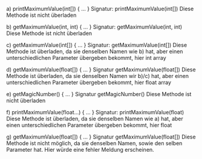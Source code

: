 a) printMaximumValue(int[]) { … }
Signatur: printMaximumValue(int[])
Diese Methode ist nicht überladen

b) getMaximumValue(int, int) { … }
Signatur: getMaximumValue(int, int)
Diese Methode ist nicht überladen

c) getMaximumValue(int[]) { … }
Signatur: getMaximumValue(int[])
Diese Methode ist überladen, da sie denselben Namen wie b) hat,
aber einen unterschiedlichen Parameter übergeben bekommt, hier int array

d) getMaximumValue(float[]) { … }
Signatur getMaximumValue(float[])
Diese Methode ist überladen, da sie denselben Namen wir b)/c) hat,
aber einen unterschiedlichen Parameter übergeben bekommt, hier float array

e) getMagicNumber() { … }
Signatur getMagicNumber()
Diese Methode ist nicht überladen

f) printMaximumValue(float...) { … }
Signatur: printMaximumValue(float)
Diese Methode ist überladen, da sie denselben Namen wie a) hat,
aber einen unterschiedlichen Parameter übergeben bekommt, hier float

g) getMaximumValue(float[]) { … }
Signatur getMaximumValue(float[])
Diese Methode ist nicht möglich, da sie denselben Namen,
sowie den selben Parameter hat. Hier würde eine fehler Meldung erscheinen.